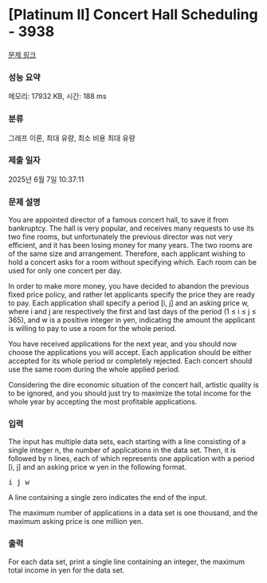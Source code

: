 # [Platinum II] Concert Hall Scheduling - 3938 

[문제 링크](https://www.acmicpc.net/problem/3938) 

### 성능 요약

메모리: 17932 KB, 시간: 188 ms

### 분류

그래프 이론, 최대 유량, 최소 비용 최대 유량

### 제출 일자

2025년 6월 7일 10:37:11

### 문제 설명

<p>You are appointed director of a famous concert hall, to save it from bankruptcy. The hall is very popular, and receives many requests to use its two fine rooms, but unfortunately the previous director was not very efficient, and it has been losing money for many years. The two rooms are of the same size and arrangement. Therefore, each applicant wishing to hold a concert asks for a room without specifying which. Each room can be used for only one concert per day.</p>

<p>In order to make more money, you have decided to abandon the previous fixed price policy, and rather let applicants specify the price they are ready to pay. Each application shall specify a period [i, j] and an asking price w, where i and j are respectively the first and last days of the period (1 ≤ i ≤ j ≤ 365), and w is a positive integer in yen, indicating the amount the applicant is willing to pay to use a room for the whole period.</p>

<p>You have received applications for the next year, and you should now choose the applications you will accept. Each application should be either accepted for its whole period or completely rejected. Each concert should use the same room during the whole applied period.</p>

<p>Considering the dire economic situation of the concert hall, artistic quality is to be ignored, and you should just try to maximize the total income for the whole year by accepting the most profitable applications.</p>

### 입력 

 <p>The input has multiple data sets, each starting with a line consisting of a single integer n, the number of applications in the data set. Then, it is followed by n lines, each of which represents one application with a period [i, j] and an asking price w yen in the following format.</p>

<pre>i j w</pre>

<p>A line containing a single zero indicates the end of the input.</p>

<p>The maximum number of applications in a data set is one thousand, and the maximum asking price is one million yen.</p>

### 출력 

 <p>For each data set, print a single line containing an integer, the maximum total income in yen for the data set.</p>

